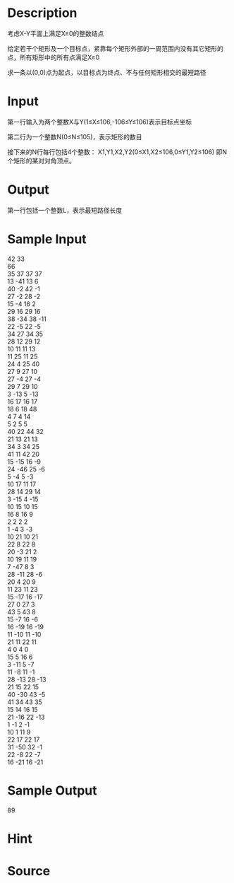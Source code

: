 
# Description

<div class="content">考虑X-Y平面上满足X≥0的整数结点

给定若干个矩形及一个目标点，紧靠每个矩形外部的一周范围内没有其它矩形的点，所有矩形中的所有点满足X≥0

求一条以(0,0)点为起点，以目标点为终点、不与任何矩形相交的最短路径</div>

# Input

<div class="content">第一行输入为两个整数X与Y(1≤X≤106,-106≤Y≤106)表示目标点坐标

第二行为一个整数N(0≤N≤105)，表示矩形的数目

接下来的N行每行包括4个整数：
X1,Y1,X2,Y2(0≤X1,X2≤106,0≤Y1,Y2≤106)
即N个矩形的某对对角顶点。</div>

# Output

<div class="content">第一行包括一个整数L，表示最短路径长度
</div>

# Sample Input

<div class="content"><span class="sampledata">42 33<br/>
66<br/>
35 37 37 37<br/>
13 -41 13 6<br/>
40 -2 42 -1<br/>
27 -2 28 -2<br/>
15 -4 16 2<br/>
29 16 29 16<br/>
38 -34 38 -11<br/>
22 -5 22 -5<br/>
34 27 34 35<br/>
28 12 29 12<br/>
10 11 11 13<br/>
11 25 11 25<br/>
24 4 25 40<br/>
27 9 27 10<br/>
27 -4 27 -4<br/>
29 7 29 10<br/>
3 -13 5 -13<br/>
16 17 16 17<br/>
18 6 18 48<br/>
4 7 4 14<br/>
5 2 5 5<br/>
40 22 44 32<br/>
21 13 21 13<br/>
34 3 34 25<br/>
41 11 42 20<br/>
15 -15 16 -9<br/>
24 -46 25 -6<br/>
5 -4 5 -3<br/>
10 17 11 17<br/>
28 14 29 14<br/>
3 -15 4 -15<br/>
10 15 10 15<br/>
16 8 16 9<br/>
2 2 2 2<br/>
1 -4 3 -3<br/>
10 21 10 21<br/>
22 8 22 8<br/>
20 -3 21 2<br/>
10 19 11 19<br/>
7 -47 8 3<br/>
28 -11 28 -6<br/>
20 4 20 9<br/>
11 23 11 23<br/>
15 -17 16 -17<br/>
27 0 27 3<br/>
43 5 43 8<br/>
15 -7 16 -6<br/>
16 -19 16 -19<br/>
11 -10 11 -10<br/>
21 11 22 11<br/>
4 0 4 0<br/>
15 5 16 6<br/>
3 -11 5 -7<br/>
11 -8 11 -1<br/>
28 -13 28 -13<br/>
21 15 22 15<br/>
40 -30 43 -5<br/>
41 34 43 35<br/>
15 14 16 15<br/>
21 -16 22 -13<br/>
1 -1 2 -1<br/>
10 1 11 9<br/>
22 17 22 17<br/>
31 -50 32 -1<br/>
22 -8 22 -7<br/>
16 -21 16 -21<br/>
</span></div>

# Sample Output

<div class="content"><span class="sampledata">89<br/>
</span></div>

# Hint

<div class="content"><p></p></div>

# Source

<div class="content"><p><a href="problemset.php?search="></a></p></div>

